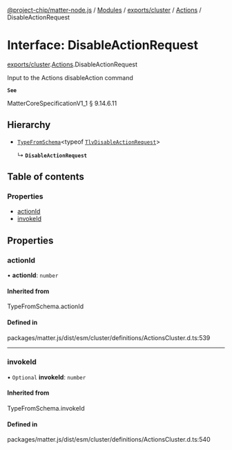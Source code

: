 [@project-chip/matter-node.js](../README.md) / [Modules](../modules.md) / [exports/cluster](../modules/exports_cluster.md) / [Actions](../modules/exports_cluster.Actions.md) / DisableActionRequest

# Interface: DisableActionRequest

[exports/cluster](../modules/exports_cluster.md).[Actions](../modules/exports_cluster.Actions.md).DisableActionRequest

Input to the Actions disableAction command

**`See`**

MatterCoreSpecificationV1_1 § 9.14.6.11

## Hierarchy

- [`TypeFromSchema`](../modules/exports_tlv.md#typefromschema)\<typeof [`TlvDisableActionRequest`](../modules/exports_cluster.Actions.md#tlvdisableactionrequest)\>

  ↳ **`DisableActionRequest`**

## Table of contents

### Properties

- [actionId](exports_cluster.Actions.DisableActionRequest.md#actionid)
- [invokeId](exports_cluster.Actions.DisableActionRequest.md#invokeid)

## Properties

### actionId

• **actionId**: `number`

#### Inherited from

TypeFromSchema.actionId

#### Defined in

packages/matter.js/dist/esm/cluster/definitions/ActionsCluster.d.ts:539

___

### invokeId

• `Optional` **invokeId**: `number`

#### Inherited from

TypeFromSchema.invokeId

#### Defined in

packages/matter.js/dist/esm/cluster/definitions/ActionsCluster.d.ts:540

